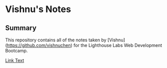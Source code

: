# Vishnu's Notes

## Summary

This repository contains all of the notes taken by [Vishnu] (https://github.com/vishnuchen) for the Lighthouse Labs Web Development Bootcamp.

[Link Text](URL)